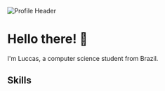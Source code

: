 ![Profile Header](https://github.com/LuccasBenedetti/files/blob/main/welcome.png)

<h1>Hello there! 👋</h1>
  I'm Luccas, a computer science student from Brazil. 
              
<h2>Skills</h2>
